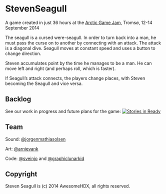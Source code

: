 StevenSeagull
=============

A game created in just 36 hours at the [Arctic Game Jam](http://www.arcticgamejam.com/), Tromsø, 12-14 September 2014

The seagull is a cursed were-seagull. In order to turn back into a man, he must pass the curse on to another by connecting with an attack. The attack is a diagonal dive. Seagull moves at constant speed and uses a button to change direction.

Steven accumulates point by the time he manages to be a man. He can move left and right (and perhaps roll, which is faster).

If Seagull’s attack connects, the players change places, with Steven becoming the Seagull and vice versa.

Backlog
-------
See our work in progress and future plans for the game: [![Stories in Ready](https://badge.waffle.io/awesomehdx/stevenseagull.svg?label=ready&title=Ready)](http://waffle.io/awesomehdx/stevenseagull)

Team
----
Sound: [@jorgenmathiasolsen](https://github.com/jorgenmathiasolsen)

Art: [@arnievank](https://github.com/arnievank)

Code: [@sveinjo](https://github.com/sveinjo) and [@graphiclunarkid](https://github.com/graphiclunarkid)

Copyright
---------
Steven Seagull is (c) 2014 AwesomeHDX, all rights reserved.
